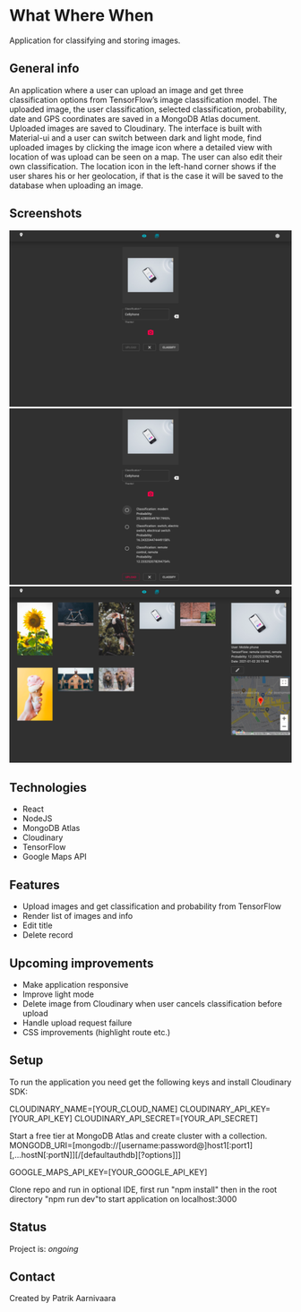 # What Where When

Application for classifying and storing images.

## General info
An application where a user can upload an image and get three classification options from TensorFlow’s image classification model. The uploaded image, the user classification, selected classification, probability, date and GPS coordinates are saved in a MongoDB Atlas document. Uploaded images are saved to Cloudinary. The interface is built with Material-ui and a user can switch between dark and light mode, find uploaded images by clicking the image icon where a detailed view with location of was upload can be seen on a map. The user can also edit their own classification. The location icon in the left-hand corner shows if the user shares his or her geolocation, if that is the case it will be saved to the database when uploading an image. 

## Screenshots
![](screenshot1.png)
![](screenshot2.png)
![](screenshot3.png)

## Technologies
* React
* NodeJS
* MongoDB Atlas
* Cloudinary
* TensorFlow
* Google Maps API

## Features
* Upload images and get classification and probability from TensorFlow
* Render list of images and info
* Edit title
* Delete record

## Upcoming improvements
* Make application responsive
* Improve light mode
* Delete image from Cloudinary when user cancels classification before upload
* Handle upload request failure
* CSS improvements (highlight route etc.)

## Setup
To run the application you need get the following keys and install Cloudinary SDK:

CLOUDINARY_NAME=[YOUR_CLOUD_NAME]
CLOUDINARY_API_KEY=[YOUR_API_KEY]
CLOUDINARY_API_SECRET=[YOUR_API_SECRET]

Start a free tier at MongoDB Atlas and create cluster with a collection.
MONGODB_URI=[mongodb://[username:password@]host1[:port1][,...hostN[:portN]][/[defaultauthdb][?options]]]

GOOGLE_MAPS_API_KEY=[YOUR_GOOGLE_API_KEY]

Clone repo and run in optional IDE, first run "npm install" then in the root directory "npm run dev"to start application on localhost:3000

## Status
Project is: _ongoing_

## Contact
Created by Patrik Aarnivaara
